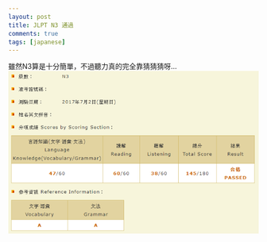 ```yaml
---
layout: post
title: JLPT N3 通過
comments: true
tags: [japanese]
---
```

雖然N3算是十分簡單，不過聽力真的完全靠猜猜猜呀...
![N3 Pass](/images/2017-08-23_061933.png)
